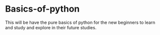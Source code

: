 # Basics-of-python
This will be have the pure basics of python for the new beginners to learn and study and explore in their future studies.
